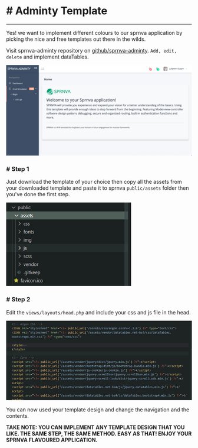 # # Adminty Template
---
Yes! we want to implement different colours to our sprnva application by picking the nice and free templates out there in the wilds.

Visit sprnva-adminty repository on [github/sprnva-adminty](https://github.com/sprnva/sprnva-adminty). `Add, edit, delete` and implement dataTables.

![alt text](public/storage/images/adminty-template.png)

### # Step 1
Just download the template of your choice then copy all the assets from your downloaded template and paste it to sprnva `public/assets` folder then you've done the first step.

![alt text](public/storage/images/template-assets.png)

### # Step 2
Edit the `views/layouts/head.php` and include your css and js file in the head.

![alt text](public/storage/images/include-css.png)

You can now used your template design and change the navigation and the contents.

**TAKE NOTE: YOU CAN IMPLEMENT ANY TEMPLATE DESIGN THAT YOU LIKE. THE SAME STEP, THE SAME METHOD. EASY AS THAT! ENJOY YOUR SPRNVA FLAVOURED APPLICATION.**